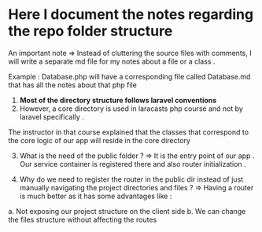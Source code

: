 # Here I document the notes regarding the repo folder structure

An important note => Instead of cluttering the source files with comments, I will write a separate md file for my notes about a file or a class . 

Example : Database.php will have a corresponding file called Database.md that has all the notes about that php file 

1. **Most of the directory structure follows laravel conventions**
2. However, a core directory is used in laracasts php course and not 
by laravel specifically . 

The instructor in that course explained that the classes that correspond
to the core logic of our app will reside in the core directory

3. What is the need of the public folder ?
=> It is the entry point of our app . 
Our service container is registered there and also router initialization . 

4. Why do we need to register the router in the public dir instead of 
just manually navigating the project directories and files ?
=> Having a router is much better as it has some advantages like : 

  a. Not exposing our project structure on the client side
  b. We can change the files structure without affecting the routes
